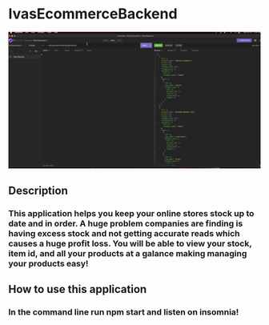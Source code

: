 # IvasEcommerceBackend

![Read me pic](README.png "Read me pic")

## Description

### This application helps you keep your online stores stock up to date and in order. A huge problem companies are finding is having excess stock and not getting accurate reads which causes a huge profit loss. You will be able to view your stock, item id, and all your products at a galance making managing your products easy!

## How to use this application

### In the command line run npm start and listen on insomnia! 

